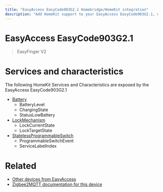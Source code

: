 ```yaml
---
title: "EasyAccess EasyCode903G2.1 Homebridge/HomeKit integration"
description: "Add HomeKit support to your EasyAccess EasyCode903G2.1, using Homebridge, Zigbee2MQTT and homebridge-z2m."
---
```

<!---
This file has been GENERATED using src/docgen/docgen.ts
DO NOT EDIT THIS FILE MANUALLY!
-->
# EasyAccess EasyCode903G2.1
> EasyFinger V2


# Services and characteristics
The following HomeKit Services and Characteristics are exposed by
the EasyAccess EasyCode903G2.1

* [Battery](../../battery.md)
  * BatteryLevel
  * ChargingState
  * StatusLowBattery
* [LockMechanism](../../lock.md)
  * LockCurrentState
  * LockTargetState
* [StatelessProgrammableSwitch](../../action.md)
  * ProgrammableSwitchEvent
  * ServiceLabelIndex


# Related
* [Other devices from EasyAccess](../index.md#easyaccess)
* [Zigbee2MQTT documentation for this device](https://www.zigbee2mqtt.io/devices/EasyCode903G2.1.html)